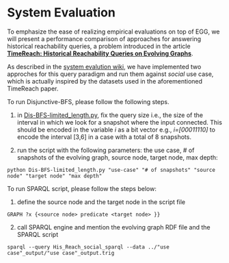# System Evaluation

To emphasize the ease of realizing empirical evaluations on top of EGG, we will present a performance comparison
of approaches for answering historical reachability queries, a problem introduced in the article [**TimeReach: Historical Reachability Queries on Evolving Graphs**](http://openproceedings.org/2015/conf/edbt/paper-89.pdf).

As described in the [system evalution wiki](https://github.com/karimalami7/EGG/wiki/System-Evaluation:-Historical-Reachability-Queries), we have implemented two approches for this query paradigm and run them against *social* use case, which is actually inspired by the datasets used in the aforementioned TimeReach paper.

To run Disjunctive-BFS, please follow the following steps.

1. in [Dis-BFS-limited_length.py](https://github.com/karimalami7/EGG/blob/master/demo/system_evaluation/Dis-BFS-limited_length.py), fix the query size i.e., the size of the interval in which we look for a snapshot where the input connected.
This should be encoded in the variable *i* as a bit vector e.g., *i=[00011110]* to encode the interval [3,6] in a case with a total of 8 snapshots.


2. run the script with the following parameters: the use case, # of snapshots of the evolving graph, source node, target node, max depth:

  ```shell
  python Dis-BFS-limited_length.py "use-case" "# of snapshots" "source node" "target node" "max depth" 
  ```
To run SPARQL script, please follow the steps below:

1. define the source node and the target node in the script file

  ```sparql
  GRAPH ?x {<source node> predicate <target node> }}
  ```
2. call SPARQL engine and mention the evolving graph RDF file and the SPARQL script

  ```shell
  sparql --query His_Reach_social_sparql --data ../"use case"_output/"use case"_output.trig
  ```

